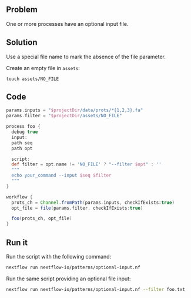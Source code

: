## Problem 

One or more processes have an optional input file. 

## Solution 

Use a special file name to mark the absence of the file parameter.

Create an empty file in `assets`:
```
touch assets/NO_FILE
```

## Code 

```groovy
params.inputs = "$projectDir/data/prots/*{1,2,3}.fa"
params.filter = "$projectDir/assets/NO_FILE"

process foo {
  debug true
  input:
  path seq
  path opt

  script:
  def filter = opt.name != 'NO_FILE' ? "--filter $opt" : ''
  """
  echo your_command --input $seq $filter
  """
}

workflow {
  prots_ch = Channel.fromPath(params.inputs, checkIfExists:true)
  opt_file = file(params.filter, checkIfExists:true)

  foo(prots_ch, opt_file)
}
```

## Run it 

Run the script with the following command: 

```bash
nextflow run nextflow-io/patterns/optional-input.nf 
```

Run the same script providing an optional file input:

```bash
nextflow run nextflow-io/patterns/optional-input.nf --filter foo.txt
```
